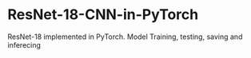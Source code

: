 # ResNet-18-CNN-in-PyTorch
ResNet-18 implemented in PyTorch. Model Training, testing, saving and inferecing
